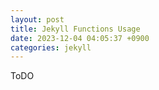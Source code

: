 ```yaml
---
layout: post
title: Jekyll Functions Usage
date: 2023-12-04 04:05:37 +0900
categories: jekyll
---
```

ToDO